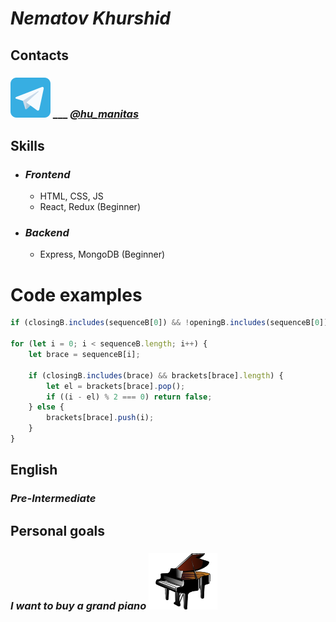 # _Nematov Khurshid_

## Contacts

### ![telegram](https://github.com/X-creator/rsschool-cv/raw/gh-pages/img/telegram_icon.svg) ___ [_@hu_manitas_](https://t.me/hu_manitas)

## Skills

* ### _Frontend_
    * HTML, CSS, JS
    * React, Redux (Beginner)
* ### _Backend_
    * Express, MongoDB (Beginner)

# Code examples

```javascript
if (closingB.includes(sequenceB[0]) && !openingB.includes(sequenceB[0])) return false;

for (let i = 0; i < sequenceB.length; i++) {
    let brace = sequenceB[i];

    if (closingB.includes(brace) && brackets[brace].length) {
        let el = brackets[brace].pop();
        if ((i - el) % 2 === 0) return false;
    } else {
        brackets[brace].push(i);
    }
}
```

## English

### _Pre-Intermediate_

## Personal goals

### _I want to buy a grand piano_  ![grand piano](https://github.com/X-creator/rsschool-cv/raw/gh-pages/img/grand_piano.svg)
